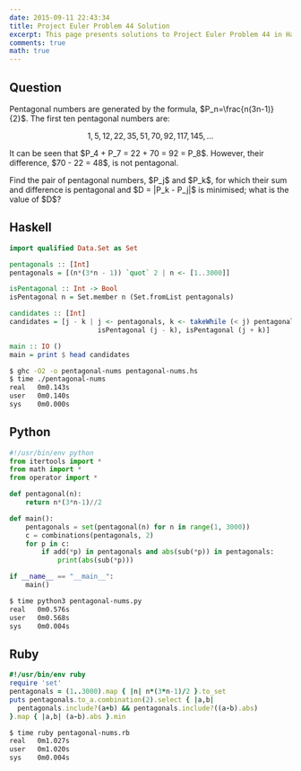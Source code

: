 ```yaml
---
date: 2015-09-11 22:43:34
title: Project Euler Problem 44 Solution
excerpt: This page presents solutions to Project Euler Problem 44 in Haskell, Python and Ruby.
comments: true
math: true
---
```



## Question

<p>
Pentagonal numbers are generated by the formula, $P_n=\frac{n(3n-1)}{2}$. The first ten pentagonal numbers are:
</p>

$$1, 5, 12, 22, 35, 51, 70, 92, 117, 145, ...$$

<p>
It can be seen that $P_4 + P_7 = 22 + 70 = 92 = P_8$. However, their difference, $70 - 22 = 48$, is not pentagonal.
</p>

<p>
Find the pair of pentagonal numbers, $P_j$ and $P_k$, for which their sum and difference is pentagonal and $D = |P_k - P_j|$ is minimised; what is the value of $D$?
</p>






## Haskell

```haskell
import qualified Data.Set as Set

pentagonals :: [Int]
pentagonals = [(n*(3*n - 1)) `quot` 2 | n <- [1..3000]]

isPentagonal :: Int -> Bool
isPentagonal n = Set.member n (Set.fromList pentagonals)

candidates :: [Int]
candidates = [j - k | j <- pentagonals, k <- takeWhile (< j) pentagonals,
                      isPentagonal (j - k), isPentagonal (j + k)]

main :: IO ()
main = print $ head candidates
```


```bash
$ ghc -O2 -o pentagonal-nums pentagonal-nums.hs
$ time ./pentagonal-nums
real   0m0.143s
user   0m0.140s
sys    0m0.000s
```



## Python

```python
#!/usr/bin/env python
from itertools import *
from math import *
from operator import *

def pentagonal(n):
    return n*(3*n-1)//2

def main():
    pentagonals = set(pentagonal(n) for n in range(1, 3000))
    c = combinations(pentagonals, 2)
    for p in c:
        if add(*p) in pentagonals and abs(sub(*p)) in pentagonals:
            print(abs(sub(*p)))

if __name__ == "__main__":
    main()
```


```bash
$ time python3 pentagonal-nums.py
real   0m0.576s
user   0m0.568s
sys    0m0.004s
```



## Ruby

```ruby
#!/usr/bin/env ruby
require 'set'
pentagonals = (1..3000).map { |n| n*(3*n-1)/2 }.to_set
puts pentagonals.to_a.combination(2).select { |a,b|
  pentagonals.include?(a+b) && pentagonals.include?((a-b).abs)
}.map { |a,b| (a-b).abs }.min
```


```bash
$ time ruby pentagonal-nums.rb
real   0m1.027s
user   0m1.020s
sys    0m0.004s
```


